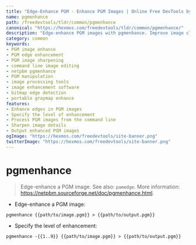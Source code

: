 ```yaml
---
title: "Edge-Enhance PGM - Enhance PGM Images | Online Free DevTools by Hexmos"
name: pgmenhance
path: /freedevtools/tldr/common/pgmenhance
canonical: "https://hexmos.com/freedevtools/tldr/common/pgmenhance/"
description: "Edge-enhance PGM images with pgmenhance. Improve image clarity and sharpness using command line tools. Free online tool, no registration required."
category: common
keywords:
- PGM image enhance
- PGM edge enhancement
- PGM image sharpening
- command line image editing
- netpbm pgmenhance
- PGM manipulation
- image processing tools
- image enhancement software
- bitmap edge detection
- portable graymap enhance
features:
- Enhance edges in PGM images
- Specify the level of enhancement
- Process PGM images from the command line
- Sharpen image details
- Output enhanced PGM images
ogImage: "https://hexmos.com/freedevtools/site-banner.png"
twitterImage: "https://hexmos.com/freedevtools/site-banner.png"
---
```


# pgmenhance

> Edge-enhance a PGM image.
> See also: `pamedge`.
> More information: <https://netpbm.sourceforge.net/doc/pgmenhance.html>.

- Edge-enhance a PGM image:

`pgmenhance {{path/to/image.pgm}} > {{path/to/output.pgm}}`

- Specify the level of enhancement:

`pgmenhance -{{1..9}} {{path/to/image.pgm}} > {{path/to/output.pgm}}`

